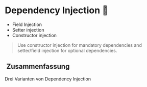 
# Dependency Injection 💉

- Field Injection
- Setter injection
- Constructor injection

> Use constructor injection for mandatory dependencies and setter/field injection for optional dependencies. 

##  Zusammenfassung
Drei Varianten von Dependency Injection

